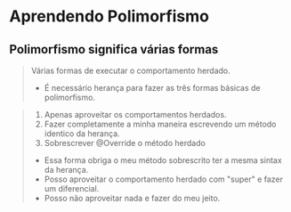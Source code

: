 # Aprendendo Polimorfismo
## Polimorfismo significa várias formas
>Várias formas de executar o comportamento herdado.
> - É necessário herança para fazer as três formas básicas de polimorfismo. 

> 1. Apenas aproveitar os comportamentos herdados.
> 2. Fazer completamente a minha maneira escrevendo um método identico da herança.
> 3. Sobrescrever @Override o método herdado
> - Essa forma obriga o meu método sobrescrito ter a mesma sintax da herança.
> - Posso aproveitar o comportamento herdado com "super" e fazer um diferencial.
> - Posso não aproveitar nada e fazer do meu jeito.
